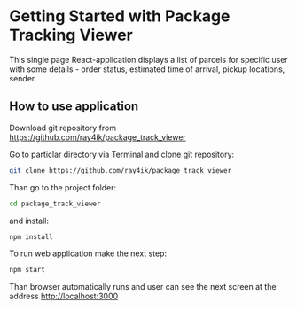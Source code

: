 # Getting Started with Package Tracking Viewer

 This single page React-application displays a list of parcels for specific user with some details - order status, estimated time of arrival, pickup locations, sender.

## How to use application 
Download git repository from https://github.com/ray4ik/package_track_viewer

Go to particlar directory via Terminal and clone git repository:
```bash
git clone https://github.com/ray4ik/package_track_viewer
```

Than go to the project folder:
```bash
cd package_track_viewer
``` 

and install:
```bash
npm install
```

To run web application make the next step: 
```bash
npm start
```

Than browser automatically runs and user can see the next screen at the address [http://localhost:3000](http://localhost:3000)



